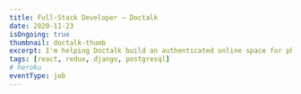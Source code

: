 ```yaml
---
title: Full-Stack Developer – Doctalk
date: 2020-11-23
isOngoing: true
thumbnail: doctalk-thumb
excerpt: I'm helping Doctalk build an authenticated online space for physicians to collaborate with each other and organizations. Responsibilities include UI and RESTful API development, software architecture, and cloud infrastructure.
tags: [react, redux, django, postgresql]
# heroku
eventType: job
---
```

